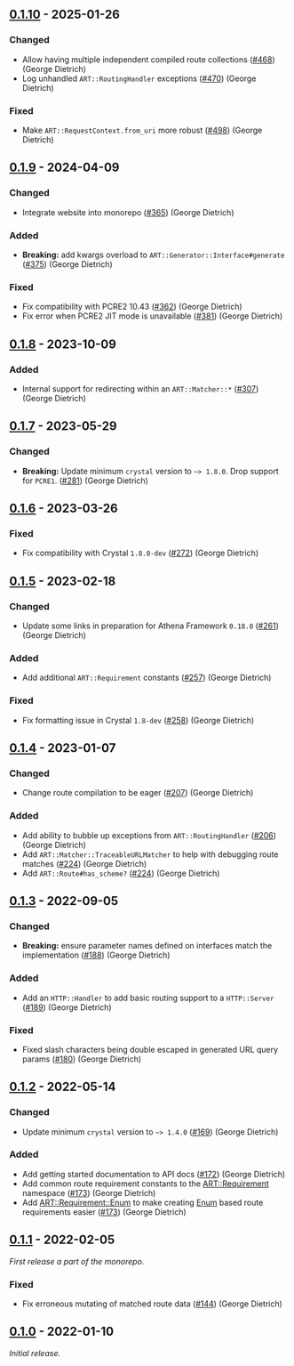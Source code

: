 ## [0.1.10] - 2025-01-26

### Changed

- Allow having multiple independent compiled route collections ([#468]) (George Dietrich)
- Log unhandled `ART::RoutingHandler` exceptions ([#470]) (George Dietrich)

### Fixed

- Make `ART::RequestContext.from_uri` more robust ([#498]) (George Dietrich)

[0.1.10]: https://github.com/athena-framework/routing/releases/tag/v0.1.10
[#468]: https://github.com/athena-framework/athena/pull/468
[#470]: https://github.com/athena-framework/athena/pull/470
[#498]: https://github.com/athena-framework/athena/pull/498

## [0.1.9] - 2024-04-09

### Changed

- Integrate website into monorepo ([#365]) (George Dietrich)

### Added

- **Breaking:** add kwargs overload to `ART::Generator::Interface#generate` ([#375]) (George Dietrich)

### Fixed

- Fix compatibility with PCRE2 10.43 ([#362]) (George Dietrich)
- Fix error when PCRE2 JIT mode is unavailable ([#381]) (George Dietrich)

[0.1.9]: https://github.com/athena-framework/routing/releases/tag/v0.1.9
[#362]: https://github.com/athena-framework/athena/pull/362
[#365]: https://github.com/athena-framework/athena/pull/365
[#375]: https://github.com/athena-framework/athena/pull/375
[#381]: https://github.com/athena-framework/athena/pull/381

## [0.1.8] - 2023-10-09

### Added

- Internal support for redirecting within an `ART::Matcher::*` ([#307]) (George Dietrich)

[0.1.8]: https://github.com/athena-framework/routing/releases/tag/v0.1.8
[#307]: https://github.com/athena-framework/athena/pull/307

## [0.1.7] - 2023-05-29

### Changed

- **Breaking:** Update minimum `crystal` version to `~> 1.8.0`. Drop support for `PCRE1`. ([#281]) (George Dietrich)

[0.1.7]: https://github.com/athena-framework/routing/releases/tag/v0.1.7
[#281]: https://github.com/athena-framework/athena/pull/281

## [0.1.6] - 2023-03-26

### Fixed

- Fix compatibility with Crystal `1.8.0-dev` ([#272]) (George Dietrich)

[0.1.6]: https://github.com/athena-framework/routing/releases/tag/v0.1.6
[#272]: https://github.com/athena-framework/athena/pull/272

## [0.1.5] - 2023-02-18

### Changed

- Update some links in preparation for Athena Framework `0.18.0` ([#261]) (George Dietrich)

### Added

- Add additional `ART::Requirement` constants ([#257]) (George Dietrich)

### Fixed

- Fix formatting issue in Crystal `1.8-dev` ([#258]) (George Dietrich)

[0.1.5]: https://github.com/athena-framework/routing/releases/tag/v0.1.5
[#257]: https://github.com/athena-framework/athena/pull/257
[#258]: https://github.com/athena-framework/athena/pull/258
[#261]: https://github.com/athena-framework/athena/pull/261

## [0.1.4] - 2023-01-07

### Changed

- Change route compilation to be eager ([#207]) (George Dietrich)

### Added

- Add ability to bubble up exceptions from `ART::RoutingHandler` ([#206]) (George Dietrich)
- Add `ART::Matcher::TraceableURLMatcher` to help with debugging route matches ([#224]) (George Dietrich)
- Add `ART::Route#has_scheme?` ([#224]) (George Dietrich)

[0.1.4]: https://github.com/athena-framework/routing/releases/tag/v0.1.4
[#207]: https://github.com/athena-framework/athena/pull/207
[#206]: https://github.com/athena-framework/athena/pull/206
[#224]: https://github.com/athena-framework/athena/pull/224

## [0.1.3] - 2022-09-05

### Changed

- **Breaking:** ensure parameter names defined on interfaces match the implementation ([#188]) (George Dietrich)

### Added

- Add an `HTTP::Handler` to add basic routing support to a `HTTP::Server` ([#189]) (George Dietrich)

### Fixed

- Fixed slash characters being double escaped in generated URL query params ([#180]) (George Dietrich)

[0.1.3]: https://github.com/athena-framework/routing/releases/tag/v0.1.3
[#180]: https://github.com/athena-framework/athena/pull/180
[#188]: https://github.com/athena-framework/athena/pull/188
[#189]: https://github.com/athena-framework/athena/pull/189

## [0.1.2] - 2022-05-14

### Changed

- Update minimum `crystal` version to `~> 1.4.0` ([#169]) (George Dietrich)

### Added

- Add getting started documentation to API docs ([#172]) (George Dietrich)
- Add common route requirement constants to the [ART::Requirement](https://athenaframework.org/Routing/Requirement/) namespace ([#173]) (George Dietrich)
- Add [ART::Requirement::Enum](https://athenaframework.org/Routing/Requirement/Enum/) to make creating [Enum](https://crystal-lang.org/api/Enum.html) based route requirements easier ([#173]) (George Dietrich)

[0.1.2]: https://github.com/athena-framework/routing/releases/tag/v0.1.2
[#169]: https://github.com/athena-framework/athena/pull/169
[#172]: https://github.com/athena-framework/athena/pull/172
[#173]: https://github.com/athena-framework/athena/pull/173

## [0.1.1] - 2022-02-05

_First release a part of the monorepo._

### Fixed

- Fix erroneous mutating of matched route data ([#144]) (George Dietrich)

[0.1.1]: https://github.com/athena-framework/routing/releases/tag/v0.1.1
[#144]: https://github.com/athena-framework/athena/pull/144

## [0.1.0] - 2022-01-10

_Initial release._

[0.1.0]: https://github.com/athena-framework/routing/releases/tag/v0.1.0
